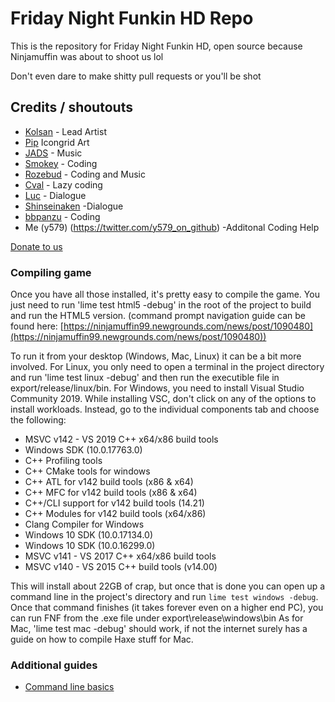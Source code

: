 # Friday Night Funkin HD Repo

This is the repository for Friday Night Funkin HD, open  source because Ninjamuffin was about to shoot us lol

Don't even dare to make shitty pull requests or you'll be shot
## Credits / shoutouts

- [Kolsan](https://twitter.com/KOLCHAN8) - Lead Artist
- [Pip](https://twitter.com/DojimaDog) Icongrid Art
- [JADS](https://twitter.com/Aw3somejds) - Music
- [Smokey](https://twitter.com/Smokey36011945) - Coding
- [Rozebud](https://twitter.com/helpme_thebigt) - Coding and Music
- [Cval](https://twitter.com/cval_brown) - Lazy coding
- [Luc](https://twitter.com/Leukuh) - Dialogue 
- [Shinseinaken](https://twitter.com/shnsnkn) -Dialogue
- [bbpanzu](https://twitter.com/bbsub3) - Coding
- Me (y579) (https://twitter.com/y579_on_github) -Additonal Coding Help

[Donate to us](https://www.paypal.com/paypalme/kolsan8)







### Compiling game

Once you have all those installed, it's pretty easy to compile the game. You just need to run 'lime test html5 -debug' in the root of the project to build and run the HTML5 version. (command prompt navigation guide can be found here: [https://ninjamuffin99.newgrounds.com/news/post/1090480](https://ninjamuffin99.newgrounds.com/news/post/1090480))

To run it from your desktop (Windows, Mac, Linux) it can be a bit more involved. For Linux, you only need to open a terminal in the project directory and run 'lime test linux -debug' and then run the executible file in export/release/linux/bin. For Windows, you need to install Visual Studio Community 2019. While installing VSC, don't click on any of the options to install workloads. Instead, go to the individual components tab and choose the following:
* MSVC v142 - VS 2019 C++ x64/x86 build tools
* Windows SDK (10.0.17763.0)
* C++ Profiling tools
* C++ CMake tools for windows
* C++ ATL for v142 build tools (x86 & x64)
* C++ MFC for v142 build tools (x86 & x64)
* C++/CLI support for v142 build tools (14.21)
* C++ Modules for v142 build tools (x64/x86)
* Clang Compiler for Windows
* Windows 10 SDK (10.0.17134.0)
* Windows 10 SDK (10.0.16299.0)
* MSVC v141 - VS 2017 C++ x64/x86 build tools
* MSVC v140 - VS 2015 C++ build tools (v14.00)

This will install about 22GB of crap, but once that is done you can open up a command line in the project's directory and run `lime test windows -debug`. Once that command finishes (it takes forever even on a higher end PC), you can run FNF from the .exe file under export\release\windows\bin
As for Mac, 'lime test mac -debug' should work, if not the internet surely has a guide on how to compile Haxe stuff for Mac.

### Additional guides

- [Command line basics](https://ninjamuffin99.newgrounds.com/news/post/1090480)

